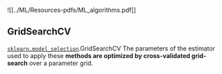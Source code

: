 ![[../ML/Resources-pdfs/ML_algorithms.pdf]]


## GridSearchCV
[`sklearn.model_selection`](https://scikit-learn.org/stable/modules/classes.html#module-sklearn.model_selection "sklearn.model_selection").GridSearchCV
The parameters of the estimator used to apply these **methods are optimized by cross-validated grid-search** over a parameter grid.

